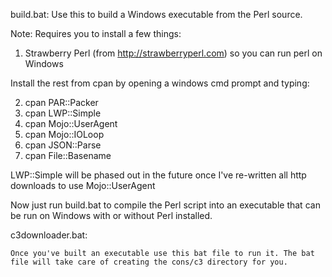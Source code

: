 build.bat: Use this to build a Windows executable from the Perl source.

Note: Requires you to install a few things:

1. Strawberry Perl (from http://strawberryperl.com) so you can run perl on Windows

Install the rest from cpan by opening a windows cmd prompt and typing:

2. cpan PAR::Packer
3. cpan LWP::Simple
4. cpan Mojo::UserAgent
6. cpan Mojo::IOLoop
5. cpan JSON::Parse
6. cpan File::Basename

LWP::Simple will be phased out in the future once I've re-written all http downloads to use Mojo::UserAgent

Now just run build.bat to compile the Perl script into an executable that can be run on Windows with or without Perl installed.

c3downloader.bat: 

    Once you've built an executable use this bat file to run it. The bat file will take care of creating the cons/c3 directory for you.
